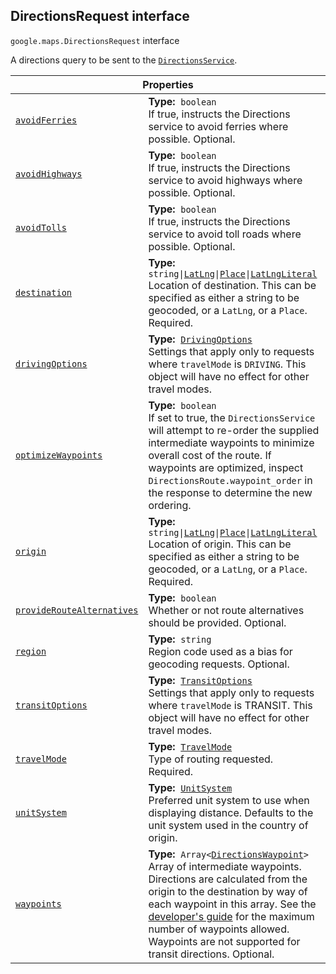 
<h2 id="DirectionsRequest">DirectionsRequest interface</h2>
<p>
<code><span itemprop="path">google.maps</span>.<span itemprop="name">DirectionsRequest</span></code>
interface
</p>
<p>A directions query to be sent to the <code><a href="DirectionsService.md">DirectionsService</a></code>.</p>
<div class="devsite-table-wrapper"><table class="properties responsive" summary="interface DirectionsRequest - Properties">
<thead>
<tr><th colspan="2">Properties</th>
</tr></thead>
<tbody>
<tr id="DirectionsRequest.avoidFerries">
<td itemprop="property"><code><a class="secret-link" href="#DirectionsRequest.avoidFerries"><span>avoidFerries</span></a></code></td>
<td><div><strong>Type:</strong>&nbsp; <code>boolean</code></div>
<div class="desc">If true, instructs the Directions service to avoid ferries where possible. Optional.</div></td>
</tr>
<tr id="DirectionsRequest.avoidHighways">
<td itemprop="property"><code><a class="secret-link" href="#DirectionsRequest.avoidHighways"><span>avoidHighways</span></a></code></td>
<td><div><strong>Type:</strong>&nbsp; <code>boolean</code></div>
<div class="desc">If true, instructs the Directions service to avoid highways where possible. Optional.</div></td>
</tr>
<tr id="DirectionsRequest.avoidTolls">
<td itemprop="property"><code><a class="secret-link" href="#DirectionsRequest.avoidTolls"><span>avoidTolls</span></a></code></td>
<td><div><strong>Type:</strong>&nbsp; <code>boolean</code></div>
<div class="desc">If true, instructs the Directions service to avoid toll roads where possible. Optional.</div></td>
</tr>
<tr id="DirectionsRequest.destination">
<td itemprop="property"><code><a class="secret-link" href="#DirectionsRequest.destination"><span>destination</span></a></code></td>
<td><div><strong>Type:</strong>&nbsp; <code>string|<a href="LatLng.md">LatLng</a>|<a href="Place.md">Place</a>|<a href="LatLngLiteral.md">LatLngLiteral</a></code></div>
<div class="desc">Location of destination. This can be specified as either a string to be geocoded, or a <code>LatLng</code>, or a <code>Place</code>. Required.</div></td>
</tr>
<tr id="DirectionsRequest.drivingOptions">
<td itemprop="property"><code><a class="secret-link" href="#DirectionsRequest.drivingOptions"><span>drivingOptions</span></a></code></td>
<td><div><strong>Type:</strong>&nbsp; <code><a href="DrivingOptions.md">DrivingOptions</a></code></div>
<div class="desc">Settings that apply only to requests where <code>travelMode</code> is <code>DRIVING</code>. This object will have no effect for other travel modes.</div></td>
</tr>
<tr id="DirectionsRequest.optimizeWaypoints">
<td itemprop="property"><code><a class="secret-link" href="#DirectionsRequest.optimizeWaypoints"><span>optimizeWaypoints</span></a></code></td>
<td><div><strong>Type:</strong>&nbsp; <code>boolean</code></div>
<div class="desc">If set to true, the <code>DirectionsService</code> will attempt to re-order the supplied intermediate waypoints to minimize overall cost of the route. If waypoints are optimized, inspect <code>DirectionsRoute.waypoint_order</code> in the response to determine the new ordering.</div></td>
</tr>
<tr id="DirectionsRequest.origin">
<td itemprop="property"><code><a class="secret-link" href="#DirectionsRequest.origin"><span>origin</span></a></code></td>
<td><div><strong>Type:</strong>&nbsp; <code>string|<a href="LatLng.md">LatLng</a>|<a href="Place.md">Place</a>|<a href="LatLngLiteral.md">LatLngLiteral</a></code></div>
<div class="desc">Location of origin. This can be specified as either a string to be geocoded, or a <code>LatLng</code>, or a <code>Place</code>. Required.</div></td>
</tr>
<tr id="DirectionsRequest.provideRouteAlternatives">
<td itemprop="property"><code><a class="secret-link" href="#DirectionsRequest.provideRouteAlternatives"><span>provideRouteAlternatives</span></a></code></td>
<td><div><strong>Type:</strong>&nbsp; <code>boolean</code></div>
<div class="desc">Whether or not route alternatives should be provided. Optional.</div></td>
</tr>
<tr id="DirectionsRequest.region">
<td itemprop="property"><code><a class="secret-link" href="#DirectionsRequest.region"><span>region</span></a></code></td>
<td><div><strong>Type:</strong>&nbsp; <code>string</code></div>
<div class="desc">Region code used as a bias for geocoding requests. Optional.</div></td>
</tr>
<tr id="DirectionsRequest.transitOptions">
<td itemprop="property"><code><a class="secret-link" href="#DirectionsRequest.transitOptions"><span>transitOptions</span></a></code></td>
<td><div><strong>Type:</strong>&nbsp; <code><a href="TransitOptions.md">TransitOptions</a></code></div>
<div class="desc">Settings that apply only to requests where <code>travelMode</code> is TRANSIT. This object will have no effect for other travel modes.</div></td>
</tr>
<tr id="DirectionsRequest.travelMode">
<td itemprop="property"><code><a class="secret-link" href="#DirectionsRequest.travelMode"><span>travelMode</span></a></code></td>
<td><div><strong>Type:</strong>&nbsp; <code><a href="TravelMode.md">TravelMode</a></code></div>
<div class="desc">Type of routing requested. Required.</div></td>
</tr>
<tr id="DirectionsRequest.unitSystem">
<td itemprop="property"><code><a class="secret-link" href="#DirectionsRequest.unitSystem"><span>unitSystem</span></a></code></td>
<td><div><strong>Type:</strong>&nbsp; <code><a href="UnitSystem.md">UnitSystem</a></code></div>
<div class="desc">Preferred unit system to use when displaying distance. Defaults to the unit system used in the country of origin.</div></td>
</tr>
<tr id="DirectionsRequest.waypoints">
<td itemprop="property"><code><a class="secret-link" href="#DirectionsRequest.waypoints"><span>waypoints</span></a></code></td>
<td><div><strong>Type:</strong>&nbsp; <code>Array&lt;<a href="DirectionsWaypoint.md">DirectionsWaypoint</a>&gt;</code></div>
<div class="desc">Array of intermediate waypoints. Directions are calculated from the origin to the destination by way of each waypoint in this array. See the <a href="https://developers.google.com/maps/documentation/javascript/directions#UsageLimits"> developer's guide</a> for the maximum number of waypoints allowed. Waypoints are not supported for transit directions. Optional.</div></td>
</tr>
</tbody>
</table></div>
